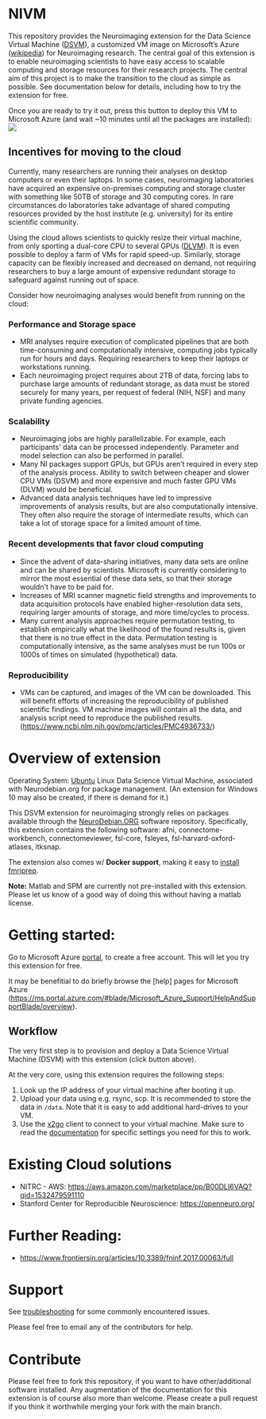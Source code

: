 # NIVM

This repository provides the Neuroimaging extension for the Data Science Virtual Machine ([DSVM](https://azure.microsoft.com/en-us/services/virtual-machines/data-science-virtual-machines/)), a customized VM image on Microsoft’s Azure ([wikipedia](https://en.wikipedia.org/wiki/Microsoft_Azure)) for Neuroimaging research. The central goal of this extension is to enable neuroimaging scientists to have easy access to scalable computing and storage resources for their research projects. The central aim of this project is to make the transition to the cloud as simple as possible. See documentation below for details, including how to try the extension for free.

Once you are ready to try it out, press this button to deploy this VM to Microsoft Azure (and wait ~10 minutes until all the packages are installed): <a href="https://portal.azure.com/#create/Microsoft.Template/uri/https%3A%2F%2Fraw.githubusercontent.com%2Fwmpauli%2FNIVM%2Fmaster%2Fazuredeploy.json" target="_blank"><img src="http://azuredeploy.net/deploybutton.png"/></a>


## Incentives for moving to the cloud

Currently, many researchers are running their analyses on desktop computers or even their laptops. In some cases, neuroimaging laboratories have acquired an expensive on-premises computing and storage cluster with something like 50TB of storage and 30 computing cores. In rare circumstances do laboratories take advantage of shared computing resources provided by the host institute (e.g. university) for its entire scientific community. 

Using the cloud allows scientists to quickly resize their virtual machine, from only sporting a dual-core CPU to several GPUs ([DLVM](https://docs.microsoft.com/en-us/azure/machine-learning/data-science-virtual-machine/deep-learning-dsvm-overview)).  It is even possible to deploy a farm of VMs for rapid speed-up. Similarly, storage capacity can be flexibly increased and decreased on demand, not requiring researchers to buy a large amount of expensive redundant storage to safeguard against running out of space.

Consider how neuroimaging analyses would benefit from running on the cloud:

### Performance and Storage space

- MRI analyses require execution of complicated pipelines that are both time-consuming and computationally intensive, computing jobs typically run for hours and days. Requiring researchers to keep their laptops or workstations running.
- Each neuroimaging project requires about 2TB of data, forcing labs to purchase large amounts of redundant storage, as data must be stored securely for many years, per request of federal (NIH, NSF) and many private funding agencies.


### Scalability
 
- Neuroimaging jobs are highly parallelizable. For example, each participants' data can be processed independently. Parameter and model selection can also be performed in parallel.
- Many NI packages support GPUs, but GPUs aren’t required in every step of the analysis process. Ability to switch between cheaper and slower CPU VMs (DSVM) and more expensive and much faster GPU VMs (DLVM) would be beneficial.
- Advanced data analysis techniques have led to impressive improvements of analysis results, but are also computationally intensive. They often also require the storage of intermediate results, which can take a lot of storage space for a limited amount of time.


### Recent developments that favor cloud computing

- Since the advent of data-sharing initiatives, many data sets are online and can be shared by scientists. Microsoft is currently considering to mirror the most essential of these data sets, so that their storage wouldn't have to be paid for.
- Increases of MRI scanner magnetic field strengths and improvements to data acquisition protocols have enabled higher-resolution data sets, requiring larger amounts of storage, and more time/cycles to process.
- Many current analysis approaches require permutation testing, to establish empirically what the likelihood of the found results is, given that there is no true effect in the data. Permutation testing is computationally intensive, as the same analyses must be run 100s or 1000s of times on simulated (hypothetical) data.


### Reproducibility

- VMs can be captured, and images of the VM can be downloaded. This will benefit efforts of increasing the reproducibility of published scientific findings. VM machine images will contain all the data, and analysis script need to reproduce the published results. (https://www.ncbi.nlm.nih.gov/pmc/articles/PMC4936733/)


# Overview of extension

Operating System: [Ubuntu](http://releases.ubuntu.com/16.04/) Linux Data Science Virtual Machine, associated with Neurodebian.org for package management. (An extension for Windows 10 may also be created, if there is demand for it.)
 
This DSVM extension for neuroimaging strongly relies on packages available through the [NeuroDebian.ORG](http://neuro.debian.net/pkglists/toc_pkgs_for_field_mri.html#toc-pkgs-for-field-mri) software repository. Specifically, this extension contains the following software: afni, connectome-workbench, connectomeviewer, fsl-core, fsleyes, fsl-harvard-oxford-atlases, itksnap.

The extension also comes w/ **Docker support**, making it easy to [install fmriprep](https://fmriprep.readthedocs.io/en/latest/installation.html). 

**Note:** Matlab and SPM are currently not pre-installed with this extension.  Please let us know of a good way of doing this without having a matlab license.


# Getting started: 

Go to Microsoft Azure [portal](http://portal.azure.com), to create a free account. This will let you try this extension for free. 

It may be benefitial to do briefly browse the [help] pages for Microsoft Azure (https://ms.portal.azure.com/#blade/Microsoft_Azure_Support/HelpAndSupportBlade/overview).

## Workflow

The very first step is to provision and deploy a Data Science Virtual Machine (DSVM) with this extension (click button above).
 
At the very core, using this extension requires the following steps:
1. Look up the IP address of your virtual machine after booting it up.
2. Upload your data using e.g. rsync, scp. It is recommended to store the data in `/data`. Note that it is easy to add additional hard-drives to your VM.
3. Use the [x2go](https://wiki.x2go.org) client to connect to your virtual machine. Make sure to read the [documentation](https://docs.microsoft.com/en-us/azure/machine-learning/data-science-virtual-machine/linux-dsvm-intro#installing-and-configuring-x2go-client) for specific settings you need for this to work. 

# Existing Cloud solutions 

- NITRC - AWS: https://aws.amazon.com/marketplace/pp/B00DLI6VAQ?qid=1532479591110
- Stanford Center for Reproducible Neuroscience: https://openneuro.org/

# Further Reading:

- https://www.frontiersin.org/articles/10.3389/fninf.2017.00063/full

# Support

See [troubleshooting](./troubleshooting.md) for some commonly encountered issues. 

Please feel free to email any of the contributors for help.

# Contribute

Please feel free to fork this repository, if you want to have other/additional software installed. Any augmentation of the documentation for this extension is of course also more than welcome. Please create a pull request if you think it worthwhile merging your fork with the main branch.
